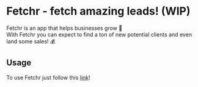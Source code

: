 # Fetchr - fetch amazing leads! (WIP)
 Fetchr is an app that helps businesses grow 🚀\
 With Fetchr you can expect to find a ton of new potential clients and even land some sales! 💰


## Usage
To use Fetchr just follow this [link](https://fetchr.pro)!
